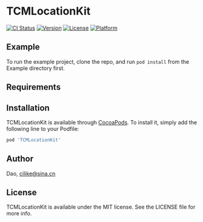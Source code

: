 # TCMLocationKit

[![CI Status](http://img.shields.io/travis/Dao/TCMLocationKit.svg?style=flat)](https://travis-ci.org/Dao/TCMLocationKit)
[![Version](https://img.shields.io/cocoapods/v/TCMLocationKit.svg?style=flat)](http://cocoapods.org/pods/TCMLocationKit)
[![License](https://img.shields.io/cocoapods/l/TCMLocationKit.svg?style=flat)](http://cocoapods.org/pods/TCMLocationKit)
[![Platform](https://img.shields.io/cocoapods/p/TCMLocationKit.svg?style=flat)](http://cocoapods.org/pods/TCMLocationKit)

## Example

To run the example project, clone the repo, and run `pod install` from the Example directory first.

## Requirements

## Installation

TCMLocationKit is available through [CocoaPods](http://cocoapods.org). To install
it, simply add the following line to your Podfile:

```ruby
pod 'TCMLocationKit'
```

##

## Author

Dao, cilike@sina.cn

## License

TCMLocationKit is available under the MIT license. See the LICENSE file for more info.
